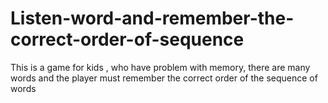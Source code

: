 # Listen-word-and-remember-the-correct-order-of-sequence
This is a game for kids , who have problem with memory, there are many words and the player must remember the correct order of the sequence of words
